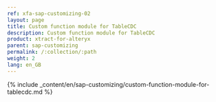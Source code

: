 ```yaml
---
ref: xfa-sap-customizing-02
layout: page
title: Custom function module for TableCDC
description: Custom function module for TableCDC
product: xtract-for-alteryx
parent: sap-customizing
permalink: /:collection/:path
weight: 2
lang: en_GB
---
```



{% include _content/en/sap-customizing/custom-function-module-for-tablecdc.md  %}